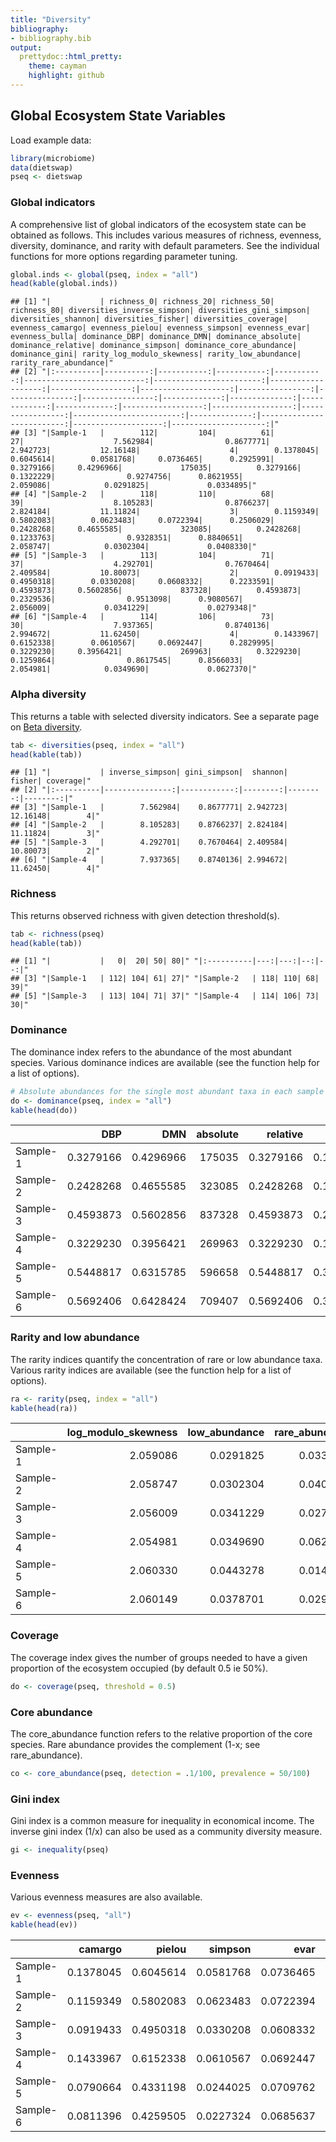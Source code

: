 ```yaml
---
title: "Diversity"
bibliography: 
- bibliography.bib
output: 
  prettydoc::html_pretty:
    theme: cayman
    highlight: github
---
```

<!--
  %\VignetteEngine{knitr::rmarkdown}
  %\VignetteIndexEntry{microbiome tutorial - diversity}
  %\usepackage[utf8]{inputenc}
  %\VignetteEncoding{UTF-8}  
-->


## Global Ecosystem State Variables 

Load example data:


```r
library(microbiome)
data(dietswap)
pseq <- dietswap
```


### Global indicators


A comprehensive list of global indicators of the ecosystem state can be obtained as follows. This includes various measures of richness, evenness, diversity, dominance, and rarity with default parameters. See the individual functions for more options regarding parameter tuning.


```r
global.inds <- global(pseq, index = "all")
head(kable(global.inds))
```

```
## [1] "|           | richness_0| richness_20| richness_50| richness_80| diversities_inverse_simpson| diversities_gini_simpson| diversities_shannon| diversities_fisher| diversities_coverage| evenness_camargo| evenness_pielou| evenness_simpson| evenness_evar| evenness_bulla| dominance_DBP| dominance_DMN| dominance_absolute| dominance_relative| dominance_simpson| dominance_core_abundance| dominance_gini| rarity_log_modulo_skewness| rarity_low_abundance| rarity_rare_abundance|"
## [2] "|:----------|----------:|-----------:|-----------:|-----------:|---------------------------:|------------------------:|-------------------:|------------------:|--------------------:|----------------:|---------------:|----------------:|-------------:|--------------:|-------------:|-------------:|------------------:|------------------:|-----------------:|------------------------:|--------------:|--------------------------:|--------------------:|---------------------:|"
## [3] "|Sample-1   |        112|         104|          61|          27|                    7.562984|                0.8677771|            2.942723|           12.16148|                    4|        0.1378045|       0.6045614|        0.0581768|     0.0736465|      0.2925991|     0.3279166|     0.4296966|             175035|          0.3279166|         0.1322229|                0.9274756|      0.8621955|                   2.059086|            0.0291825|             0.0334895|"
## [4] "|Sample-2   |        118|         110|          68|          39|                    8.105283|                0.8766237|            2.824184|           11.11824|                    3|        0.1159349|       0.5802083|        0.0623483|     0.0722394|      0.2506029|     0.2428268|     0.4655585|             323085|          0.2428268|         0.1233763|                0.9328351|      0.8840651|                   2.058747|            0.0302304|             0.0408330|"
## [5] "|Sample-3   |        113|         104|          71|          37|                    4.292701|                0.7670464|            2.409584|           10.80073|                    2|        0.0919433|       0.4950318|        0.0330208|     0.0608332|      0.2233591|     0.4593873|     0.5602856|             837328|          0.4593873|         0.2329536|                0.9513098|      0.9080567|                   2.056009|            0.0341229|             0.0279348|"
## [6] "|Sample-4   |        114|         106|          73|          30|                    7.937365|                0.8740136|            2.994672|           11.62450|                    4|        0.1433967|       0.6152338|        0.0610567|     0.0692447|      0.2829995|     0.3229230|     0.3956421|             269963|          0.3229230|         0.1259864|                0.8617545|      0.8566033|                   2.054981|            0.0349690|             0.0627370|"
```


### Alpha diversity

This returns a table with selected diversity indicators. See a separate page on [Beta diversity](Betadiversity.html).


```r
tab <- diversities(pseq, index = "all")
head(kable(tab))
```

```
## [1] "|           | inverse_simpson| gini_simpson|  shannon|   fisher| coverage|"
## [2] "|:----------|---------------:|------------:|--------:|--------:|--------:|"
## [3] "|Sample-1   |        7.562984|    0.8677771| 2.942723| 12.16148|        4|"
## [4] "|Sample-2   |        8.105283|    0.8766237| 2.824184| 11.11824|        3|"
## [5] "|Sample-3   |        4.292701|    0.7670464| 2.409584| 10.80073|        2|"
## [6] "|Sample-4   |        7.937365|    0.8740136| 2.994672| 11.62450|        4|"
```


### Richness

This returns observed richness with given detection threshold(s).


```r
tab <- richness(pseq)
head(kable(tab))
```

```
## [1] "|           |   0|  20| 50| 80|" "|:----------|---:|---:|--:|--:|"
## [3] "|Sample-1   | 112| 104| 61| 27|" "|Sample-2   | 118| 110| 68| 39|"
## [5] "|Sample-3   | 113| 104| 71| 37|" "|Sample-4   | 114| 106| 73| 30|"
```


### Dominance 

The dominance index refers to the abundance of the most abundant species. Various dominance indices are available (see the function help for a list of options).


```r
# Absolute abundances for the single most abundant taxa in each sample
do <- dominance(pseq, index = "all")
kable(head(do))
```



|         |       DBP|       DMN| absolute|  relative|   simpson| core_abundance|      gini|
|:--------|---------:|---------:|--------:|---------:|---------:|--------------:|---------:|
|Sample-1 | 0.3279166| 0.4296966|   175035| 0.3279166| 0.1322229|      0.9274756| 0.8621955|
|Sample-2 | 0.2428268| 0.4655585|   323085| 0.2428268| 0.1233763|      0.9328351| 0.8840651|
|Sample-3 | 0.4593873| 0.5602856|   837328| 0.4593873| 0.2329536|      0.9513098| 0.9080567|
|Sample-4 | 0.3229230| 0.3956421|   269963| 0.3229230| 0.1259864|      0.8617545| 0.8566033|
|Sample-5 | 0.5448817| 0.6315785|   596658| 0.5448817| 0.3152267|      0.9533809| 0.9209336|
|Sample-6 | 0.5692406| 0.6428424|   709407| 0.5692406| 0.3383850|      0.9255292| 0.9188604|



### Rarity and low abundance

The rarity indices quantify the concentration of rare or low abundance taxa. Various rarity indices are available (see the function help for a list of options).


```r
ra <- rarity(pseq, index = "all")
kable(head(ra))
```



|         | log_modulo_skewness| low_abundance| rare_abundance|
|:--------|-------------------:|-------------:|--------------:|
|Sample-1 |            2.059086|     0.0291825|      0.0334895|
|Sample-2 |            2.058747|     0.0302304|      0.0408330|
|Sample-3 |            2.056009|     0.0341229|      0.0279348|
|Sample-4 |            2.054981|     0.0349690|      0.0627370|
|Sample-5 |            2.060330|     0.0443278|      0.0148280|
|Sample-6 |            2.060149|     0.0378701|      0.0296245|



### Coverage

The coverage index gives the number of groups needed to have a given proportion of the ecosystem occupied (by default 0.5 ie 50%).


```r
do <- coverage(pseq, threshold = 0.5)
```


### Core abundance

The core_abundance function refers to the relative proportion of the core species. Rare abundance provides the complement (1-x; see rare_abundance).


```r
co <- core_abundance(pseq, detection = .1/100, prevalence = 50/100)
```


### Gini index

Gini index is a common measure for inequality in economical income. The inverse gini index (1/x) can also be used as a community diversity measure.


```r
gi <- inequality(pseq)
```


### Evenness

Various evenness measures are also available.


```r
ev <- evenness(pseq, "all")
kable(head(ev))
```



|         |   camargo|    pielou|   simpson|      evar|     bulla|
|:--------|---------:|---------:|---------:|---------:|---------:|
|Sample-1 | 0.1378045| 0.6045614| 0.0581768| 0.0736465| 0.2925991|
|Sample-2 | 0.1159349| 0.5802083| 0.0623483| 0.0722394| 0.2506029|
|Sample-3 | 0.0919433| 0.4950318| 0.0330208| 0.0608332| 0.2233591|
|Sample-4 | 0.1433967| 0.6152338| 0.0610567| 0.0692447| 0.2829995|
|Sample-5 | 0.0790664| 0.4331198| 0.0244025| 0.0709762| 0.2066856|
|Sample-6 | 0.0811396| 0.4259505| 0.0227324| 0.0685637| 0.2084814|


